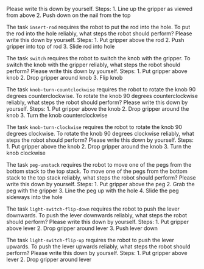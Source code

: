 Please write this down by yourself.
    Steps:  1. Line up the gripper as viewed from above  2. Push down on the nail from the top

The task `insert-rod` requires the robot to put the rod into the hole.
To put the rod into the hole reliably, what steps the robot should perform? Please write this down by yourself.
    Steps:  1. Put gripper above the rod  2. Push gripper into top of rod  3. Slide rod into hole

The task `switch` requires the robot to switch the knob with the gripper.
To switch the knob with the gripper reliably, what steps the robot should perform? Please write this down by yourself.
    Steps:  1. Put gripper above knob  2. Drop gripper around knob  3. Flip knob

The task `knob-turn-countclockwise` requires the robot to rotate the knob 90 degrees counterclockwise.
To rotate the knob 90 degrees counterclockwise reliably, what steps the robot should perform? Please write this down by yourself.
    Steps:  1. Put gripper above the knob  2. Drop gripper around the knob  3. Turn the knob counterclockwise

The task `knob-turn-clockwise` requires the robot to rotate the knob 90 degrees clockwise.
To rotate the knob 90 degrees clockwise reliably, what steps the robot should perform? Please write this down by yourself.
    Steps:  1. Put gripper above the knob  2. Drop gripper around the knob  3. Turn the knob clockwise

The task `peg-unstack` requires the robot to move one of the pegs from the bottom stack to the top stack.
To move one of the pegs from the bottom stack to the top stack reliably, what steps the robot should perform? Please write this down by yourself.
    Steps:  1. Put gripper above the peg  2. Grab the peg with the gripper  3. Line the peg up with the hole  4. Slide the peg sideways into the hole

The task `light-switch-flip-down` requires the robot to push the lever downwards.
To push the lever downwards reliably, what steps the robot should perform? Please write this down by yourself.
    Steps:  1. Put gripper above lever  2. Drop gripper around lever  3. Push lever down

The task `light-switch-flip-up` requires the robot to push the lever upwards.
To push the lever upwards reliably, what steps the robot should perform? Please write this down by yourself.
    Steps:  1. Put gripper above lever  2. Drop gripper around lever